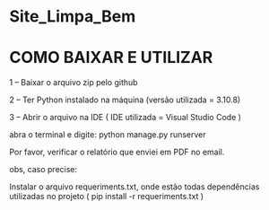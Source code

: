 # Site_Limpa_Bem

# COMO BAIXAR E UTILIZAR


<p> 1 – Baixar o arquivo zip pelo github </p>
<p>2 – Ter Python instalado na máquina (versão utilizada = 3.10.8)</p>
<p>3 – Abrir o arquivo na IDE ( IDE utilizada = Visual Studio Code )</p>
<p> abra o terminal e digite: python manage.py runserver </p>

Por favor, verificar o relatório que enviei em PDF no email.


obs, caso precise: 
<p> Instalar o arquivo requeriments.txt, onde estão todas dependências utilizadas no projeto ( pip install -r requeriments.txt )</p>


